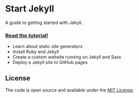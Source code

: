 # Start Jekyll

A guide to getting started with Jekyll.

### [Read the tutorial!](https://taniarascia.com/make-a-static-website-with-jekyll)

- Learn about static site generators
- Install Ruby and Jekyll
- Create a custom website running on Jekyll and Sass
- Deploy a Jekyll site to GitHub pages

## License

The code is open source and available under the [MIT License](LICENSE.md).
